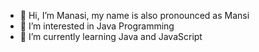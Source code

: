 - 👋 Hi, I’m Manasi, my name is also pronounced as Mansi
- 👀 I’m interested in Java Programming
- 🌱 I’m currently learning Java and JavaScript

<!---
manasibapat03/manasibapat03 is a ✨ special ✨ repository because its `README.md` (this file) appears on your GitHub profile.
You can click the Preview link to take a look at your changes.
--->
